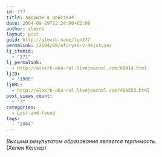 ```yaml
---
id: 277
title: афоризм в действие
date: 2004-09-29T12:24:00+02:00
author: alexrb
layout: post
guid: http://alexrb.name/?p=277
permalink: /2004/09/aforyzm-v-dejstvye/
lj_itemid:
  - "271"
lj_permalink:
  - http://alexrb-aka-ral.livejournal.com/69414.html
ljID:
  - "1908"
ljURL:
  - http://alexrb-aka-ral.livejournal.com/488553.html
post_views_count:
  - "3"
categories:
  - Lost-and-found
tags:
  - "2004"
---
```

_Высшим результатом образования является терпимость._  
(Хелен Келлер)
